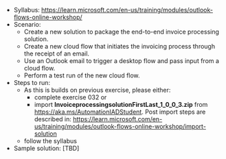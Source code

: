 - Syllabus: https://learn.microsoft.com/en-us/training/modules/outlook-flows-online-workshop/
- Scenario:
    - Create a new solution to package the end-to-end invoice processing solution.
    - Create a new cloud flow that initiates the invoicing process through the receipt of an email.
    - Use an Outlook email to trigger a desktop flow and pass input from a cloud flow.
    - Perform a test run of the new cloud flow.
- Steps to run:
    - As this is builds on previous exercise, please either:
        - complete exercise 032 or
        - import **InvoiceprocessingsolutionFirstLast_1_0_0_3.zip** from https://aka.ms/AutomationIADStudent. Post import steps are described in: https://learn.microsoft.com/en-us/training/modules/outlook-flows-online-workshop/import-solution
    - follow the syllabus
- Sample solution: [TBD]